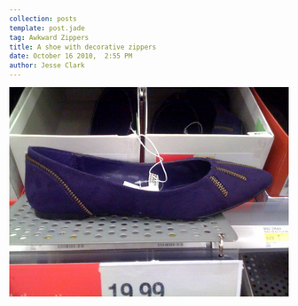 ```yaml
---
collection: posts
template: post.jade
tag: Awkward Zippers
title: A shoe with decorative zippers
date: October 16 2010,  2:55 PM
author: Jesse Clark
---
```


<img src='/awkward-zippers/16257735-photo.jpg'>
